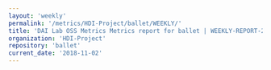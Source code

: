 ```yaml
---
layout: 'weekly'
permalink: '/metrics/HDI-Project/ballet/WEEKLY/'
title: 'DAI Lab OSS Metrics Metrics report for ballet | WEEKLY-REPORT-2018-11-02'
organization: 'HDI-Project'
repository: 'ballet'
current_date: '2018-11-02'
---
```

